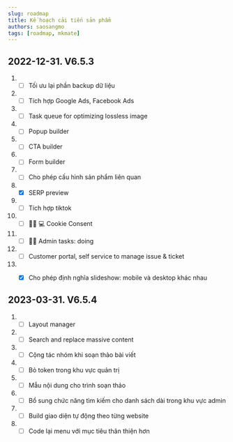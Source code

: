 ```yaml
---
slug: roadmap
title: Kế hoạch cải tiến sản phẩm
authors: saosangmo
tags: [roadmap, mkmate]
---
```


## 2022-12-31. V6.5.3
1. - [ ] Tối ưu lại phần backup dữ liệu
2. - [ ] Tích hợp Google Ads, Facebook Ads
3. - [ ] Task queue for optimizing lossless image
4. - [ ] Popup builder
5. - [ ] CTA builder
6. - [ ] Form builder
7. - [ ] Cho phép cấu hình sản phẩm liên quan
8. - [x] SERP preview
9. - [ ] Tích hợp tiktok
10. - [ ] 🥷🏽 💻 Cookie Consent
11. - [ ] 🏊‍♂️ Admin tasks: doing
12. - [ ] Customer portal, self service to manage issue & ticket
13. - [x] Cho phép định nghĩa slideshow: mobile và desktop khác nhau


## 2023-03-31. V6.5.4
1. - [ ] Layout manager
2. - [ ] Search and replace massive content
3. - [ ] Cộng tác nhóm khi soạn thảo bài viết
4. - [ ] Bỏ token trong khu vực quản trị
5. - [ ] Mẫu nội dung cho trình soạn thảo
6. - [ ] Bổ sung chức năng tìm kiếm cho danh sách dài trong khu vực admin
7. - [ ] Build giao diện tự động theo từng website
8. - [ ] Code lại menu với mục tiêu thân thiện hơn
